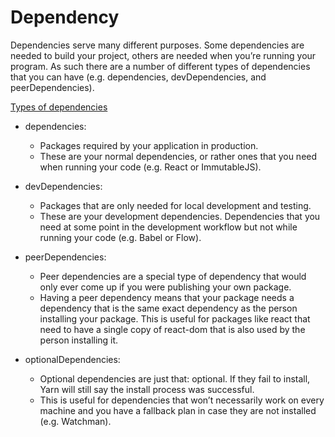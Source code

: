 # Dependency

Dependencies serve many different purposes. Some dependencies are needed to build your project, others are needed when you’re running your program. As such there are a number of different types of dependencies that you can have (e.g. dependencies, devDependencies, and peerDependencies).

[Types of dependencies](https://yarnpkg.com/en/docs/dependency-types#toc-peer-dependencies)

- dependencies:

  - Packages required by your application in production.
  - These are your normal dependencies, or rather ones that you need when running your code (e.g. React or ImmutableJS).

- devDependencies:

  - Packages that are only needed for local development and testing.
  - These are your development dependencies. Dependencies that you need at some point in the development workflow but not while running your code (e.g. Babel or Flow).

- peerDependencies:

  - Peer dependencies are a special type of dependency that would only ever come up if you were publishing your own package.
  - Having a peer dependency means that your package needs a dependency that is the same exact dependency as the person installing your package. This is useful for packages like react that need to have a single copy of react-dom that is also used by the person installing it.

- optionalDependencies:

  - Optional dependencies are just that: optional. If they fail to install, Yarn will still say the install process was successful.
  - This is useful for dependencies that won’t necessarily work on every machine and you have a fallback plan in case they are not installed (e.g. Watchman).
